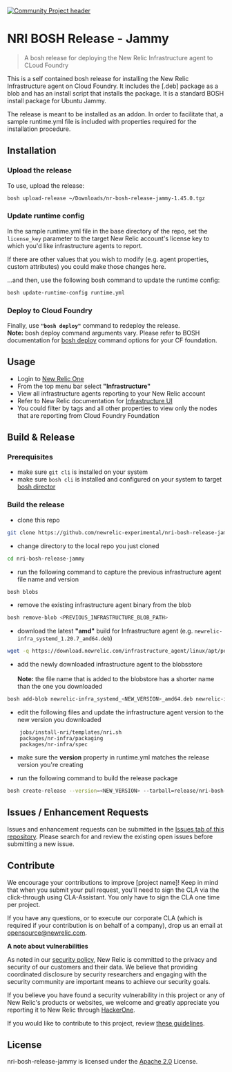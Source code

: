 [![Community Project header](https://github.com/newrelic/opensource-website/raw/master/src/images/categories/Community_Project.png)](https://opensource.newrelic.com/oss-category/#community-project)

# NRI BOSH Release - Jammy

> A bosh release for deploying the New Relic Infrastructure agent to CLoud Foundry

This is a self contained bosh release for installing the New Relic Infrastructure agent on Cloud Foundry. It includes the [.deb] package as a blob and has an install script that installs the package. It is a standard BOSH install package for Ubuntu Jammy.

The release is meant to be installed as an addon. In order to facilitate that, a sample runtime.yml file is included with properties required for the installation procedure.


## Installation

### Upload the release

To use, upload the release:
```bash
bosh upload-release ~/Downloads/nr-bosh-release-jammy-1.45.0.tgz
```

### Update runtime config

In the sample runtime.yml file in the base directory of the repo, set the `license_key` parameter to the target New Relic account's license key to which you'd like infrastructure agents to report. 

If there are other values that you wish to modify (e.g. agent properties, custom attributes) you could make those changes here.

...and then, use the following bosh command to update the runtime config:
```bash
bosh update-runtime-config runtime.yml
```

### Deploy to Cloud Foundry

Finally, use <strong>`"bosh deploy"`</strong> command to redeploy the release.
<br/>
<strong>Note:</strong> bosh deploy command arguments vary. Please refer to BOSH documentation for [bosh deploy](https://bosh.io/docs/cli-v2/#deploy) command options for your CF foundation.




## Usage
- Login to [New Relic One](https://one.newrelic.com) 
- From the top menu bar select <strong>"Infrastructure"</strong> 
- View all infrastructure agents reporting to your New Relic account
- Refer to New Relic documentation for [Infrastructure UI](https://docs.newrelic.com/docs/infrastructure/infrastructure-ui-pages/infrastructure-ui-entities/)
- You could filter by tags and all other properties to view only the nodes that are reporting from Cloud Foundry Foundation


## Build & Release

### Prerequisites
- make sure `git cli` is installed on your system
- make sure `bosh cli` is installed and configured on your system to target [bosh director](https://bosh.io/docs/director-certs-openssl/#target)

### Build the release
- clone this repo
```bash
git clone https://github.com/newrelic-experimental/nri-bosh-release-jammy
```

- change directory to the local repo you just cloned
```bash
cd nri-bosh-release-jammy
```

- run the following command to capture the previous infrastructure agent file name and version
```bash
bosh blobs
```

- remove the existing infrastructure agent binary from the blob
```bash
bosh remove-blob <PREVIOUS_INFRASTRUCTURE_BLOB_PATH>
```

- download the latest <strong>"amd"</strong> build for Infrastructure agent (e.g. `newrelic-infra_systemd_1.20.7_amd64.deb`)
```bash
wget -q https://download.newrelic.com/infrastructure_agent/linux/apt/pool/main/n/newrelic-infra/newrelic-infra_systemd_${new_agent_version}_amd64.deb
```

- add the newly downloaded infrastructure agent to the blobsstore
	</br><br/>
	<strong>Note:</strong> the file name that is added to the blobstore has a shorter name than the one you downloaded
```bash
bosh add-blob newrelic-infra_systemd_<NEW_VERSION>_amd64.deb newrelic-infra_<NEW_VERSION>_amd64.deb
```

- edit the following files and update the infrastructure agent version to the new version you downloaded
```
	jobs/install-nri/templates/nri.sh
	packages/nr-infra/packaging
	packages/nr-infra/spec
```

- make sure the <strong>version</strong> property in runtime.yml matches the release version you're creating

- run the following command to build the release package
```bash
bosh create-release --version=<NEW_VERSION> --tarball=release/nri-bosh-release-jammy-<NEW_VERSION>.tgz --[force | final]
```


## Issues / Enhancement Requests

Issues and enhancement requests can be submitted in the [Issues tab of this repository](https://github.com/newrelic-experimental/nri-bosh-release-jammy/issues). Please search for and review the existing open issues before submitting a new issue.


## Contribute

We encourage your contributions to improve [project name]! Keep in mind that when you submit your pull request, you'll need to sign the CLA via the click-through using CLA-Assistant. You only have to sign the CLA one time per project.

If you have any questions, or to execute our corporate CLA (which is required if your contribution is on behalf of a company), drop us an email at opensource@newrelic.com.

<strong>A note about vulnerabilities</strong>

As noted in our [security policy](../../security/policy), New Relic is committed to the privacy and security of our customers and their data. We believe that providing coordinated disclosure by security researchers and engaging with the security community are important means to achieve our security goals.

If you believe you have found a security vulnerability in this project or any of New Relic's products or websites, we welcome and greatly appreciate you reporting it to New Relic through [HackerOne](https://hackerone.com/newrelic).

If you would like to contribute to this project, review [these guidelines](./CONTRIBUTING.md).

## License
nri-bosh-release-jammy is licensed under the [Apache 2.0](http://apache.org/licenses/LICENSE-2.0.txt) License.
